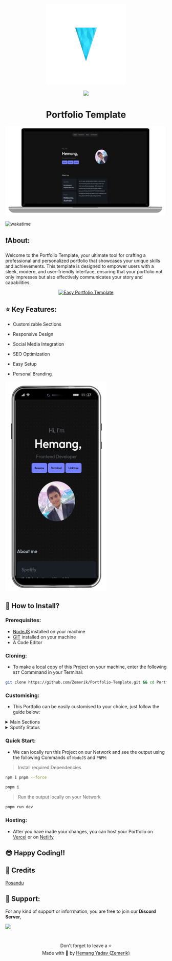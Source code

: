 <p align = "center">

<img src = "public/logo.png" style = "height:250px;width:250px">

<br>

<br>

<img src = "https://skillicons.dev/icons?i=svelte,javascript,typescript,scss,css,html,vite,nodejs,pnpm,vscode,netlify,vercel,discord,github&perline=25">

</p>

<h1 align = "center">
  Portfolio Template
</h1>

<p align = "center">
  <img src = "public/screenshot_laptop.png" alt = "Laptop Screenshot" />
</p>

![wakatime](https://wakatime.com/badge/user/9860690e-8928-4746-844c-c2924f121f2d/project/5de3fb2c-df6d-40a8-95d9-15ac29c773f2.svg)

## ❗About:

Welcome to the Portfolio Template, your ultimate tool for crafting a professional and personalized portfolio that showcases your unique skills and achievements. This template is designed to empower users with a sleek, modern, and user-friendly interface, ensuring that your portfolio not only impresses but also effectively communicates your story and capabilities.

<div align = "center">

[![Easy Portfolio Template](https://ytcards.demolab.com/?id=l-ePe_MJU-s&title=Easy+Portfolio+Template&lang=en&timestamp=1731829549&background_color=%230d1117&title_color=%23ffffff&stats_color=%23dedede&max_title_lines=1&width=250&border_radius=5&duration=184 "Easy Portfolio Template")](https://www.youtube.com/watch?v=l-ePe_MJU-s)

</div>

## ⭐ Key Features:

- Customizable Sections

- Responsive Design

- Social Media Integration

- SEO Optimization

- Easy Setup

- Personal Branding

![Phone Screenshot](public/screenshot_phone.png)

## 🤝 How to Install?

### Prerequisites:

- [NodeJS](https://nodejs.org) installed on your machine
- [GIT](https://git-scm.com) installed on your machine
- A Code Editor

### Cloning:

- To make a local copy of this Project on your machine, enter the following `GIT` Commmand in your Terminal:

```bash
git clone https://github.com/Zemerik/Portfolio-Template.git && cd Portfolio-Template
```

### Customising:

- This Portfolio can be easily customised to your choice, just follow the guide below:

<details>

<summary>
  Main Sections
</summary>

<br>

|                     Image                 |      Section    |                                 File                        |       Lines     |
| ----------------------------------------- | --------------  | ----------------------------------------------------------- | --------------  |
| ![Nabar](public/navbar.png)               | Navbar          | `src/routes/Head.svelte`                                    | **30 - 47**     |
| ![Home](public/welcome.png)               | Home            | `src/routes/+page.svelte`                                   | **27-52**       |
| ![About Me](public/aboutme.png)           | About Me        | `src/routes/+page.svelte`                                   | **54 - 99**     |
| ![Projects](public/projects.png)          | Projects        | `src/routes/Work.svelte`                                    | **3 - 28**      |
| ![Contact Me](public/contactme.png)       | Contact Me      | `src/routes/+page.svelte`                                   | **107 - 114**   |
| ![Experiences](public/experiences.png)    | Experiences     | `src/routes/Experience.svelte`                              | **27-52**       |
| ![Footer](public/footer.png)              | Footer          | `src/routes/Footer.svelte`                                  | **52 - 75**     |
| ![Seo](public/seo.png)                    | SEO             | `src/routes/+page.svelte` & `src/routes/hire/+page.svelte`  | **25** & **6**  |

</details>

<details>

<summary>
  Spotify Status
</summary>

<br>

1. Join the [Lanyard](https://github.com/Phineas/lanyard) Discord Server, 
      - https://discord.com/invite/UrXF2cfJ7F
2. Head over to `src/routes/spotify.ts` and locate line **62**. 
3. Remove *1018816958587748383* and paste **YOUR DISCORD ACCOUNT ID** after `/users/`.

> Thanks to [Lanyard](https://lanyard.eggsy.xyz/) for making this possiblle!

</details>

### Quick Start:

- We can locally run this Project on our Network and see the output using the following Commands of `NodeJS` and `PNPM`:

> Install required Dependencies

```bash
npm i pnpm --force
```

```bash
pnpm i
```

> Run the output locally on your Network

```bash
pnpm run dev
```

### Hosting:

- After you have made your changes, you can host your Portfolio on [Vercel](https://vercel.com) or on [Netlify](https://www.netlify.com)


## 😎 Happy Coding!!

## 🪪 Credits

[Posandu](https://github.com/Posandu)

## 💁 Support:

For any kind of support or inforrmation, you are free to join our **Discord Server**,

<a href = "https://discord.gg/UF9KsmuGbr">
  <img src = "https://invidget.switchblade.xyz/UF9KsmuGbr">
</a>

#

<p align = "center">
  Don't forget to leave a ⭐
  <br>
  Made with 💖 by <a href = "https://github.com/Zemerik">Hemang Yadav (Zemerik)</a>
</p>
